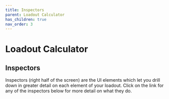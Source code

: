 ```yaml
---
title: Inspectors
parent: Loadout Calculator
has_children: true
nav_order: 3
---
```


# Loadout Calculator

## Inspectors

Inspectors (right half of the screen) are the UI elements which let you drill down in greater detail on each element of your loadout. Click on the link for any of the inspectors below for more detail on what they do.